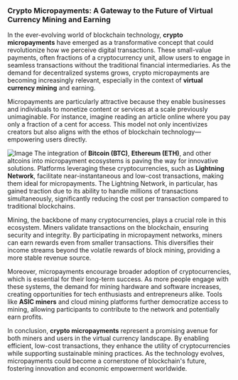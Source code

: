 ### Crypto Micropayments: A Gateway to the Future of Virtual Currency Mining and Earning

In the ever-evolving world of blockchain technology, **crypto micropayments** have emerged as a transformative concept that could revolutionize how we perceive digital transactions. These small-value payments, often fractions of a cryptocurrency unit, allow users to engage in seamless transactions without the traditional financial intermediaries. As the demand for decentralized systems grows, crypto micropayments are becoming increasingly relevant, especially in the context of **virtual currency mining** and earning.

Micropayments are particularly attractive because they enable businesses and individuals to monetize content or services at a scale previously unimaginable. For instance, imagine reading an article online where you pay only a fraction of a cent for access. This model not only incentivizes creators but also aligns with the ethos of blockchain technology—empowering users directly. 


![Image](https://github.com/user-attachments/assets/31692037-0104-4703-abd1-696b6a7dd41b)
The integration of **Bitcoin (BTC)**, **Ethereum (ETH)**, and other altcoins into micropayment ecosystems is paving the way for innovative solutions. Platforms leveraging these cryptocurrencies, such as **Lightning Network**, facilitate near-instantaneous and low-cost transactions, making them ideal for micropayments. The Lightning Network, in particular, has gained traction due to its ability to handle millions of transactions simultaneously, significantly reducing the cost per transaction compared to traditional blockchains.

Mining, the backbone of many cryptocurrencies, plays a crucial role in this ecosystem. Miners validate transactions on the blockchain, ensuring security and integrity. By participating in micropayment networks, miners can earn rewards even from smaller transactions. This diversifies their income streams beyond the volatile rewards of block mining, providing a more stable revenue source.

Moreover, micropayments encourage broader adoption of cryptocurrencies, which is essential for their long-term success. As more people engage with these systems, the demand for mining hardware and software increases, creating opportunities for tech enthusiasts and entrepreneurs alike. Tools like **ASIC miners** and cloud mining platforms further democratize access to mining, allowing participants to contribute to the network and potentially earn profits.

In conclusion, **crypto micropayments** represent a promising avenue for both miners and users in the virtual currency landscape. By enabling efficient, low-cost transactions, they enhance the utility of cryptocurrencies while supporting sustainable mining practices. As the technology evolves, micropayments could become a cornerstone of blockchain's future, fostering innovation and economic empowerment worldwide.